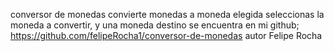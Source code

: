 conversor de monedas
convierte monedas a moneda elegida
seleccionas la moneda a convertir, y una moneda destino
se encuentra en mi github; https://github.com/felipeRocha1/conversor-de-monedas
autor Felipe Rocha
